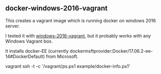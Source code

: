 ## docker-windows-2016-vagrant

This creates a vagrant image which is running docker on windows 2016
server.

I tested it with
[windows-2016-vagrant](https://github.com/rgl/windows-2016-vagrant),
but it probably works with any Windows Vagrant box.

It installs docker-EE (currently dockermsftprovider:Docker/17.06.2-ee-14#DockerDefault)
from Microsoft.

vagrant ssh -t -c '/vagrant/ps.ps1 example/docker-info.ps1'
